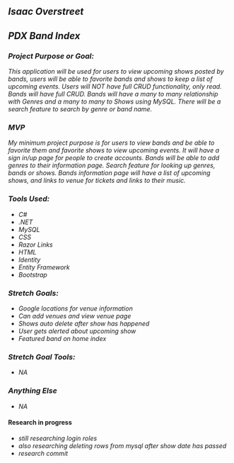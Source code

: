 ## _Isaac Overstreet_

## _PDX Band Index_

### _Project Purpose or Goal:_
_This application will be used for users to view upcoming shows posted by bands, users will be able to favorite bands and shows to keep a list of upcoming events. Users will NOT have full CRUD functionality, only read. Bands will have full CRUD. Bands will have a many to many relationship with Genres and a many to many to Shows using MySQL. There will be a search feature to search by genre or band name._  

### _MVP_
_My minimum project purpose is for users to view bands and be able to favorite them and favorite shows to view upcoming events. It will have a sign in/up page for people to create accounts. Bands will be able to add genres to their information page. Search feature for looking up genres, bands or shows. Bands information page will have a list of upcoming shows, and links to venue for tickets and links to their music._

### _Tools Used:_
* _C#_
* _.NET_
* _MySQL_
* _CSS_
* _Razor Links_
* _HTML_
* _Identity_
* _Entity Framework_
* _Bootstrap_

### _Stretch Goals:_
* _Google locations for venue information_
* _Can add venues and view venue page_
* _Shows auto delete after show has happened_
* _User gets alerted about upcoming show_
* _Featured band on home index_

### _Stretch Goal Tools:_
* _NA_

### _Anything Else_
* _NA_


#### Research in progress
* _still researching login roles_
* _also researching deleting rows from mysql after show date has passed_
* _research commit_
